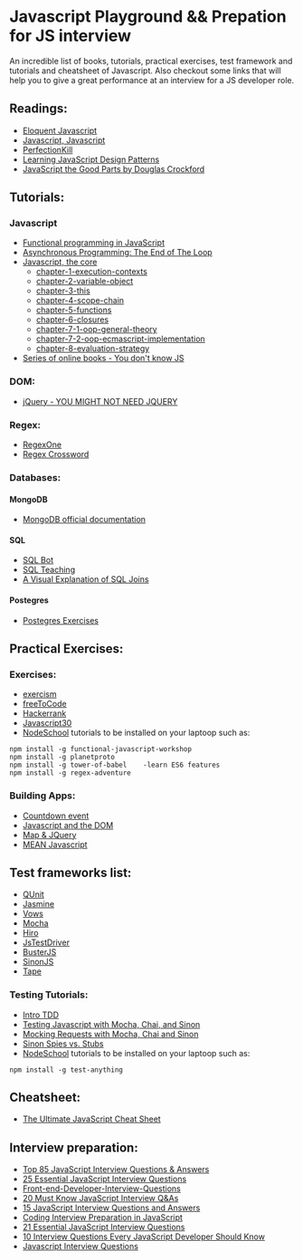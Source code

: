 # Javascript Playground && Prepation for JS interview

An incredible list of books, tutorials, practical exercises, test framework and tutorials and cheatsheet of Javascript. Also checkout some links that will help you to give a great performance at an interview for a JS developer role.

## Readings:
- [Eloquent Javascript](http://eloquentjavascript.net/)
- [Javascript, Javascript](https://javascriptweblog.wordpress.com/)
- [PerfectionKill](http://perfectionkills.com/)
- [Learning JavaScript Design Patterns](https://addyosmani.com/resources/essentialjsdesignpatterns/book/)
- [JavaScript the Good Parts by Douglas Crockford](http://bdcampbell.net/javascript/book/javascript_the_good_parts.pdf)

## Tutorials:
### Javascript
- [Functional programming in JavaScript](https://www.youtube.com/watch?v=BMUiFMZr7vk&list=PL0zVEGEvSaeEd9hlmCXrk5yUyqUag-n84)
- [Asynchronous Programming: The End of The Loop](https://egghead.io/courses/mastering-asynchronous-programming-the-end-of-the-loop)
- [Javascript, the core](http://dmitrysoshnikov.com/ecmascript/javascript-the-core/)
    - [chapter-1-execution-contexts](http://dmitrysoshnikov.com/ecmascript/javascript-the-core/chapter-1-execution-contexts)
    - [chapter-2-variable-object](http://dmitrysoshnikov.com/ecmascript/javascript-the-core/chapter-2-variable-object)
    - [chapter-3-this](http://dmitrysoshnikov.com/ecmascript/javascript-the-core/chapter-3-this)
    - [chapter-4-scope-chain](http://dmitrysoshnikov.com/ecmascript/javascript-the-core/chapter-4-scope-chain)
    - [chapter-5-functions](http://dmitrysoshnikov.com/ecmascript/javascript-the-core/chapter-5-functions)
    - [chapter-6-closures](http://dmitrysoshnikov.com/ecmascript/javascript-the-core/chapter-6-closures)
    - [chapter-7-1-oop-general-theory](http://dmitrysoshnikov.com/ecmascript/javascript-the-core/chapter-7-1-oop-general-theory)
    - [chapter-7-2-oop-ecmascript-implementation](http://dmitrysoshnikov.com/ecmascript/javascript-the-core/chapter-7-2-oop-ecmascript-implementation)
    - [chapter-8-evaluation-strategy](http://dmitrysoshnikov.com/ecmascript/javascript-the-core/chapter-8-evaluation-strategy)
- [Series of online books - You don't know JS](https://github.com/getify/You-Dont-Know-JS)

### DOM:
- [jQuery - YOU MIGHT NOT NEED JQUERY](http://youmightnotneedjquery.com/)

### Regex:
- [RegexOne](https://regexone.com/)
- [Regex Crossword](https://regexcrossword.com/howtoplay)

### Databases:

#### MongoDB
- [MongoDB official documentation](https://docs.mongodb.com/)

#### SQL
- [SQL Bot](https://sqlbolt.com/lesson/select_queries_introduction) 
- [SQL Teaching](https://www.sqlteaching.com/)
- [A Visual Explanation of SQL Joins](https://blog.codinghorror.com/a-visual-explanation-of-sql-joins/)

#### Postegres
- [Postegres Exercises](https://pgexercises.com/questions/basic/)

## Practical Exercises:

### Exercises:
- [exercism](http://exercism.io/tracks/javascript/exercises)
- [freeToCode](https://www.freecodecamp.com/challenges/)
- [Hackerrank](https://www.hackerrank.com/)
- [Javascript30](https://javascript30.com/)
- [NodeSchool](https://nodeschool.io/) tutorials to be installed on your laptoop such as:
    
```
npm install -g functional-javascript-workshop
npm install -g planetproto
npm install -g tower-of-babel    -learn ES6 features
npm install -g regex-adventure
```

### Building Apps:
- [Countdown event](https://www.lynda.com/JavaScript-tutorials/Linking-necessary-JavaScript-files/373559/407359-4.html)
- [Javascript and the DOM](https://www.lynda.com/HTML-tutorials/Welcome/122462/137612-4.html)
- [Map & JQuery](https://www.lynda.com/jQuery-tutorials/Previewing-project-across-browsers-devices/87636/90256-4.html)
- [MEAN Javascript](https://www.lynda.com/Express-js-tutorials/Learning-Full-Stack-JavaScript-Development-MongoDB-Node-React/533304-2.html)

## Test frameworks list:
- [QUnit](https://github.com/qunitjs/qunit)
- [Jasmine](https://github.com/jasmine/jasmine)
- [Vows](https://github.com/vowsjs/vows)
- [Mocha](https://github.com/mochajs/mocha)
- [Hiro](https://programmingisanightmare.com/)
- [JsTestDriver](https://code.google.com/archive/p/js-test-driver/)
- [BusterJS](http://docs.busterjs.org/en/latest/)
- [SinonJS](http://sinonjs.org/)
- [Tape](https://github.com/substack/tape)

### Testing Tutorials:
- [Intro TDD](https://www.lynda.com/Developer-Programming-Foundations-tutorials/Welcome/124398/137955-4.html)
- [Testing Javascript with Mocha, Chai, and Sinon](https://maori.geek.nz/testing-javascript-with-mocha-chai-and-sinon-b45f672fe897#.8621a8gis)
- [Mocking Requests with Mocha, Chai and Sinon](http://robdodson.me/mocking-requests-with-mocha-chai-and-sinon/)
- [Sinon Spies vs. Stubs](http://jaketrent.com/post/sinon-spies-vs-stubs/)
- [NodeSchool](https://nodeschool.io/) tutorials to be installed on your laptoop such as:
    
```
npm install -g test-anything
```

## Cheatsheet:
- [The Ultimate JavaScript Cheat Sheet](https://www.codementor.io/johnnyb/tutorials/javascript-cheatsheet-fb54lz08k)

## Interview preparation:
- [Top 85 JavaScript Interview Questions & Answers](http://career.guru99.com/top-85-javascript-interview-questions/)
- [25 Essential JavaScript Interview Questions](https://www.toptal.com/javascript/interview-questions)
- [Front-end-Developer-Interview-Questions](https://github.com/h5bp/Front-end-Developer-Interview-Questions)
- [20 Must Know JavaScript Interview Q&As](http://www.skilledup.com/articles/20-must-know-javascript-interview-qa)
- [15 JavaScript Interview Questions and Answers](https://www.upwork.com/i/interview-questions/javascript/)
- [Coding Interview Preparation in JavaScript](https://news.ycombinator.com/item?id=11204128)
- [21 Essential JavaScript Interview Questions](https://www.codementor.io/javascript/tutorial/21-essential-javascript-tech-interview-practice-questions-answers)
- [10 Interview Questions Every JavaScript Developer Should Know](https://medium.com/javascript-scene/10-interview-questions-every-javascript-developer-should-know-6fa6bdf5ad95#.1dx13wati)
- [Javascript Interview Questions](http://www.tutorialspoint.com/javascript/javascript_interview_questions.htm)

